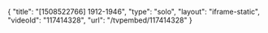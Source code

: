 {
    "title": "[1508522766] 1912-1946",
    "type": "solo",
    "layout": "iframe-static",
    "videoId": "117414328",
    "url": "\/tvpembed\/117414328"
}